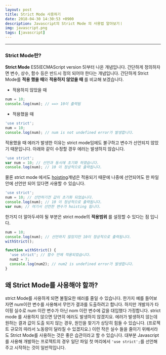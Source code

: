 ```yaml
---
layout: post
title: Strict Mode 사용하기
date: 2018-04-30 14:30:53 +0900
description: Javascript의 Strict Mode 의 사용법 알아보기ㅣ
img: javascript.png
tags: [javascript]
---
```

-------------------------------------
### Strict Mode란?
**Strict Mode** ES5(ECMAScript version 5)부터 나온 걔념입니다. 간단하게 정의하자면 변수, 상수, 함수 등은 반드시 정의 되어야 한다는 걔념입니다. 간단하게 Strict Mode를 **적용 했을 때**와 **적용하지 않았을 때** 를 비교해 보겠습니다. 
- 적용하지 않았을 때
```javascript
num = 10;
console.log(num); // ==> 10이 출력됨
```
- 적용했을 때
```javascript
'use strict';
num = 10;
console.log(num); // num is not undefined error가 발생합니다.
```
적용했을 때 에러가 발생한 이유는 strict mode임에도 불구하고 변수가 선언되지 않았기 때문입니다. 아래와 같이 수정할 경우 에러는 발생하지 않습니다.
```javascript
'use strict';
var num = 10; // 선언과 동시에 초기화 하였습니다. 
console.log(num); // 10 이 정상적으로 출력됩니다.
```

물론 strict mode 에서도 [hoisting](/javascript-01-hoisting/)걔념은 적용되기 때문에 나중에 선언되어도 한 파일 안에 선언만 되어 있다면 사용할 수 있습니다.
```javascript
'use strict';
num = 10; // 선언하기전 값이 초기화 되었습니다.
console.log(num); // 10 이 정상적으로 출력됩니다.
var num; // 여기서 선언한 변수가 hoisting 됩니다.
```

한가지 더 알아두셔야 될 부분은 strict mode의 **적용범위** 를 설정할 수 있다는 점 입니다.
```javascript
num = 10; 
console.log(num); // 선언하지 않았지만 10이 정상적으로 출력됩니다.
withStrict();

function withStrict() {
  'use strict'; // 함수 안에 적용되었습니다.
  num2 = 7;
  console.log(num2); // num2 is undefined error가 발생합니다.
}
```

## 왜 **Strict Mode**를 사용해야 할까?
strict Mode를 사용하게 되면 불필요한 에러를 줄일 수 있습니다. 한가지 예를 들어보자면 num이란 변수를 사용해서 무언가 결과를 도출하려고 합니다. 하지만 개발자가 타이핑 실수로 num 이란 변수가 아닌 nom 이란 변수에 값을 대입했다 가정합니다. strict mode 를 사용하지 않으면 당연히 에러도 발생하지 않겠지요. 에러가 발생하지 않는데 원하는 결과 값이 도출 되지 않는 경우, 원인을 찾기가 상당히 힘들 수 있습니다. (프로젝트 규모의 따라서 노동량이 달라질 수 있겠지요.) 이런 작은 실수 들을 줄이기 위해서라도 Strict Mode를 사용하는 것은 좋은 습관이라고 할 수 있습니다. 대부분 Javascript를 사용해 개발하는 프로젝트의 경우 일단 파일 첫 머리에서 `'use strict';`를 선언해주고 시작하는 것이 일반적입니다.